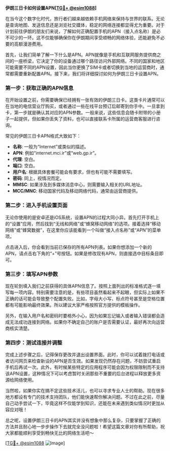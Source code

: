 **伊朗三日卡如何设置APN[[TG💪+ @esim1088](https://t.me/s/esim1088)]**

在当今这个数字化时代，旅行者们越来越依赖手机网络来保持与世界的联系。无论是查询地图、发送信息还是浏览社交媒体，稳定的网络连接都显得尤为重要。对于计划前往伊朗的朋友们来说，了解如何正确配置手机的APN（接入点名称）是必不可少的一环。这不仅能够确保你在伊朗期间享受顺畅的网络体验，还能避免不必要的高额漫游费用。

首先，让我们简单了解一下什么是APN。APN就像是手机和互联网服务提供商之间的一座桥梁，它决定了你的设备通过哪个路径访问外部网络。不同的国家和地区可能需要不同的APN设置，因此当你更换了SIM卡或者切换到当地的运营商时，通常都需要重新配置APN。接下来，我们将详细探讨如何为伊朗三日卡设置APN。

### 第一步：获取正确的APN信息

在开始设置之前，你需要确保已经拥有一张有效的伊朗三日卡。这类卡片通常可以在当地的电信营业厅购买，或者通过一些在线平台预订后邮寄到你手中。一旦拿到卡，第一步就是确认其对应的APN参数。一般来说，这些信息会随卡附带的小册子一起提供，但如果你丢失了资料，也可以直接联系卡所属的运营商客服进行咨询。

常见的伊朗三日卡APN格式大致如下：

- **名称**: 一般为“Internet”或类似的描述。
- **APN**: 例如“internet.mci.ir”或“web.gp.ir”。
- **代理**: 空白。
- **端口**: 空白。
- **用户名**: 根据具体套餐可能会有要求，但也有可能不需要填写。
- **密码**: 同上，视情况而定。
- **MMSC**: 如果涉及到多媒体消息中心，则需要输入相关的URL地址。
- **MCC/MNC**: 移动国家代码及移动网络代码，通常由运营商提供。

### 第二步：进入手机设置页面

无论你使用的是安卓还是iOS系统，设置APN的过程大同小异。首先打开手机上的“设置”应用，然后找到“无线和网络”或“蜂窝移动网络”的选项。接着选择“移动网络”或“蜂窝数据”，在这里你应该能看到一个叫做“接入点名称”或“APN”的菜单项。

点击进入后，你会看到当前已保存的所有APN列表。如果你想添加一个新的APN，请点击右下角的“+”号按钮。如果是修改现有APN，则直接选中目标条目即可。

### 第三步：填写APN参数

现在轮到填入我们之前获得的具体APN信息了。按照上面列出的标准格式逐一填写每一项内容。特别需要注意的是，有些项目虽然看起来不起眼，但实际上如果不正确的话可能会导致整个配置失败。比如，字母大小写、标点符号甚至是空格位置都有可能影响最终效果。所以建议大家严格按照官方提供的模板操作。

另外，在输入用户名和密码时要格外小心，因为如果忘记输入或者输入错误都会造成无法成功连接到网络。如果你不确定自己的账户是否需要认证，最好再次向运营商核实清楚。

### 第四步：测试连接并调整

完成上述步骤之后，记得保存更改并退出设置界面。此时，你可以试着拨打电话或者访问网页来检查新设的APN是否生效。如果发现仍然存在问题，不妨尝试重启手机后再试一次。此外，有时候某些特定的应用程序可能会因为权限限制而不支持该APN设置，这种情况下可以考虑暂时关闭那些不重要的后台进程以释放更多资源给网络使用。

当然啦，如果你实在搞不定这些技术活儿，也可以寻求专业人士的帮助。现在很多地方都设有专门的技术支持团队，他们能快速帮你解决问题。不过在此之前，尽量自己动手尝试一下，毕竟这样不仅能学到知识，还能在未来遇到类似情况时更加从容应对哦！

总之呢，设置伊朗三日卡的APN其实并没有想象中那么复杂，只要掌握了正确的方法并且耐心地一步步操作下去就完全没问题啦！希望这篇文章对你有所帮助，祝大家都能顺利享受到畅快无比的网络生活吧～ 

[[TG💪+ @esim1088](https://t.me/s/esim1088) ![Image](https://i.postimg.cc/4NQfJmqS/Snipaste-2025-05-13-00-14-12.png)]